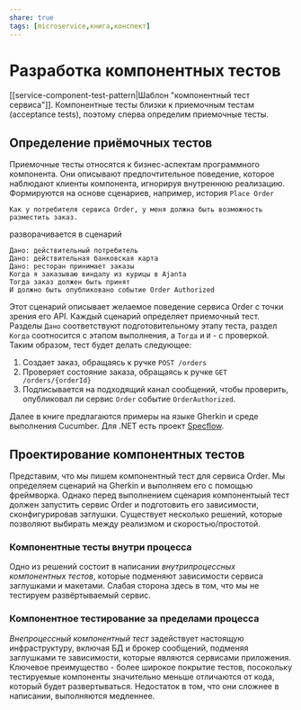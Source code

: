 ```yaml
---
share: true
tags: [microservice,книга,конспект]
---
```

# Разработка компонентных тестов
[[service-component-test-pattern|Шаблон "компонентный тест сервиса"]]. 
Компонентные тесты близки к приемочным тестам (acceptance tests), поэтому сперва определим приемочные тесты.
## Определение приёмочных тестов
Приемочные тесты относятся к бизнес-аспектам программного компонента. Они описывают предпочтительное поведение, которое наблюдают клиенты компонента, игнорируя внутреннюю реализацию. Формируются на основе сценариев, например, история `Place Order`
```
Как у потребителя сервиса Order, у меня должна быть возможность разместить заказ.
```
разворачивается в сценарий
```
Дано: действительный потребитель
Дано: действительная банковская карта
Дано: ресторан принимает заказы
Когда я заказываю виндалу из курицы в Ajanta
Тогда заказ должен быть принят
И должно быть опубликовано событие Order Authorized
```
Этот сценарий описывает желаемое поведение сервиса Order с точки зрения его API.
Каждый сценарий определяет приемочный тест. Разделы `Дано` соответствуют подготовительному этапу теста, раздел `Когда` соотносится с этапом выполнения, а `Тогда` и `И` - с проверкой.
Таким образом, тест будет делать следующее:
1. Создает заказ, обращаясь к ручке `POST /orders`
2. Проверяет состояние заказа, обращаясь к ручке `GET /orders/{orderId}`
3. Подписывается на подходящий канал сообщений, чтобы проверить, опубликовал ли сервис `Order` событие `OrderAuthorized`.

Далее в книге предлагаются примеры на языке Gherkin и среде выполнения Cucumber. Для .NET есть проект [Specflow](https://specflow.org/).
## Проектирование компонентных тестов
Представим, что мы пишем компонентный тест для сервиса Order. Мы определяем сценарий на Gherkin и выполняем его с помощью фреймворка. Однако перед выполнением сценария компонентыый тест должен запустить сервис Order и подготовить его зависимости, сконфигурировав заглушки.
Существует несколько решений, которые позволяют выбирать между реализмом и скоростью/простотой.
### Компонентные тесты внутри процесса
Одно из решений состоит в написании *внутрипроцессных компонентных тестов*, которые подменяют зависимости сервиса заглушками и макетами. Слабая сторона здесь в том, что мы не тестируем развёртываемый сервис.
### Компонентное тестирование за пределами процесса
*Внепроцессный компонентный тест* задействует настоящую инфраструктуру, включая БД и брокер сообщений, подменяя заглушками те зависимости, которые являются сервисами приложения. Ключевое преимущество - более широкое покрытие тестов, посокольку тестируемые компоненты значительно меньше отличаются от кода, который будет развертываться. Недостаток в том, что они сложнее в написании, выполняются медленнее.
